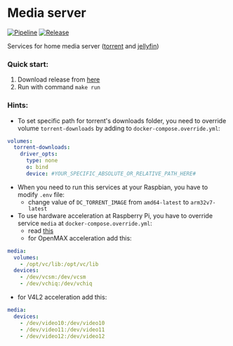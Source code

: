 # Media server

[![Pipeline](https://github.com/egnd/hms/workflows/Pipeline/badge.svg)](https://github.com/egnd/hms/actions?query=workflow%3APipeline)
[![Release](https://github.com/egnd/hms/workflows/Release/badge.svg)](https://github.com/egnd/hms/actions?query=workflow%3ARelease)

Services for home media server ([torrent](https://hub.docker.com/r/linuxserver/transmission) and [jellyfin](https://hub.docker.com/r/linuxserver/jellyfin))

### Quick start:
1. Download release from [here](https://github.com/egnd/go-tghandlers/releases)
2. Run with command ```make run```

### Hints:
* To set specific path for torrent's downloads folder, you need to override volume ```torrent-downloads``` by adding to ```docker-compose.override.yml```:
```yaml
volumes:
  torrent-downloads:
    driver_opts:
      type: none
      o: bind
      device: #YOUR_SPECIFIC_ABSOLUTE_OR_RELATIVE_PATH_HERE#
```
* When you need to run this services at your Raspbian, you have to modify ```.env``` file:
  * change value of ```DC_TORRENT_IMAGE``` from ```amd64-latest``` to ```arm32v7-latest```
* To use hardware acceleration at Raspberry Pi, you have to override service ```media``` at ```docker-compose.override.yml```:
  * read [this](https://jellyfin.org/docs/general/administration/hardware-acceleration.html#acceleration-on-docker)
  * for OpenMAX acceleration add this:
```yaml
media:
  volumes:
    - /opt/vc/lib:/opt/vc/lib
  devices:
    - /dev/vcsm:/dev/vcsm
    - /dev/vchiq:/dev/vchiq
```
  * for V4L2 acceleration add this:
```yaml
media:
  devices:
    - /dev/video10:/dev/video10
    - /dev/video11:/dev/video11
    - /dev/video12:/dev/video12
```
